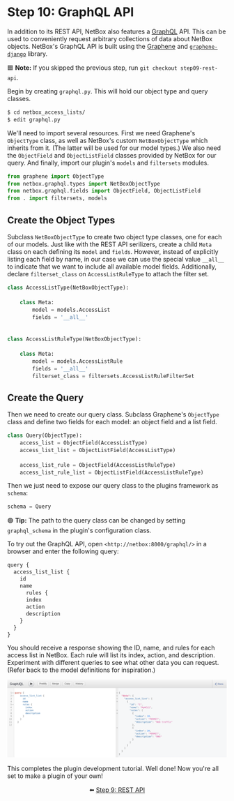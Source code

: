 # Step 10: GraphQL API

In addition to its REST API, NetBox also features a [GraphQL](https://graphql.org/) API. This can be used to conveniently request arbitrary collections of data about NetBox objects. NetBox's GraphQL API is built using the [Graphene](https://graphene-python.org/) and [`graphene-django`](https://docs.graphene-python.org/projects/django/en/latest/) library.

:blue_square: **Note:** If you skipped the previous step, run `git checkout step09-rest-api`.

Begin by creating `graphql.py`. This will hold our object type and query classes.

```bash
$ cd netbox_access_lists/
$ edit graphql.py
```

We'll need to import several resources. First we need Graphene's `ObjectType` class, as well as NetBox's custom `NetBoxObjectType` which inherits from it. (The latter will be used for our model types.) We also need the `ObjectField` and `ObjectListField` classes provided by NetBox for our query. And finally, import our plugin's `models` and `filtersets` modules.

```python
from graphene import ObjectType
from netbox.graphql.types import NetBoxObjectType
from netbox.graphql.fields import ObjectField, ObjectListField
from . import filtersets, models
```

## Create the Object Types

Subclass `NetBoxObjectType` to create two object type classes, one for each of our models. Just like with the REST API serilizers, create a child `Meta` class on each defining its `model` and `fields`. However, instead of explicitly listing each field by name, in our case we can use the special value `__all__` to indicate that we want to include all available model fields. Additionally, declare `filterset_class` on `AccessListRuleType` to attach the filter set.

```python
class AccessListType(NetBoxObjectType):

    class Meta:
        model = models.AccessList
        fields = '__all__'


class AccessListRuleType(NetBoxObjectType):

    class Meta:
        model = models.AccessListRule
        fields = '__all__'
        filterset_class = filtersets.AccessListRuleFilterSet
```

## Create the Query

Then we need to create our query class. Subclass Graphene's `ObjectType` class and define two fields for each model: an object field and a list field.

```python
class Query(ObjectType):
    access_list = ObjectField(AccessListType)
    access_list_list = ObjectListField(AccessListType)

    access_list_rule = ObjectField(AccessListRuleType)
    access_list_rule_list = ObjectListField(AccessListRuleType)
```

Then we just need to expose our query class to the plugins framework as `schema`:

```python
schema = Query
```

:green_circle: **Tip:** The path to the query class can be changed by setting `graphql_schema` in the plugin's configuration class.

To try out the GraphQL API, open `<http://netbox:8000/graphql/>` in a browser and enter the following query:

```
query {
  access_list_list {
    id
    name
      rules {
      index
      action
      description
    }
  }
}
```

You should receive a response showing the ID, name, and rules for each access list in NetBox. Each rule will list its index, action, and description. Experiment with different queries to see what other data you can request. (Refer back to the model definitions for inspiration.)

![GraphiQL interface](/images/step10-graphiql.png)

This completes the plugin development tutorial. Well done! Now you're all set to make a plugin of your own!

<div align="center">

:arrow_left: [Step 9: REST API](/tutorial/step09-rest-api.md)

</div>

